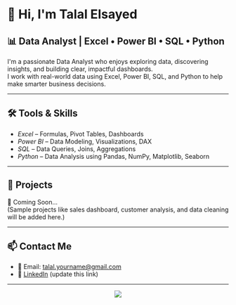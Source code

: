 # 👋 Hi, I'm Talal Elsayed

## 📊 Data Analyst | Excel • Power BI • SQL • Python

I'm a passionate Data Analyst who enjoys exploring data, discovering insights, and building clear, impactful dashboards.  
I work with real-world data using Excel, Power BI, SQL, and Python to help make smarter business decisions.

---

## 🛠️ Tools & Skills

- *Excel* – Formulas, Pivot Tables, Dashboards  
- *Power BI* – Data Modeling, Visualizations, DAX  
- *SQL* – Data Queries, Joins, Aggregations  
- *Python* – Data Analysis using Pandas, NumPy, Matplotlib, Seaborn

---

## 📁 Projects

🚧 Coming Soon...  
(Sample projects like sales dashboard, customer analysis, and data cleaning will be added here.)

---

## 📫 Contact Me

- 📧 Email: talal.yourname@gmail.com  
- 💼 [LinkedIn](https://linkedin.com/in/your-profile) (update this link)

---

<p align="center">
  <img src="https://github-readme-stats.vercel.app/api?username=talalelsayed&show_icons=true&theme=default" />

